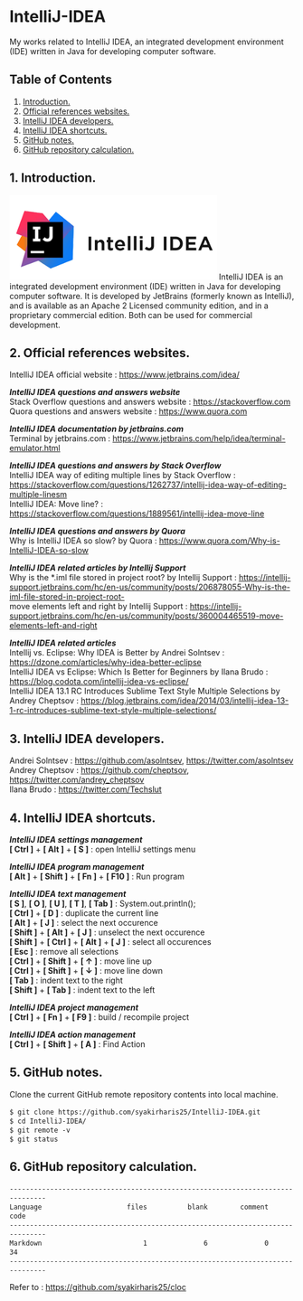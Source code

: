 # IntelliJ-IDEA
My works related to IntelliJ IDEA, an integrated development environment (IDE) written in Java for developing computer software.

## Table of Contents
1. [Introduction.](#introduction)
2. [Official references websites.](#references)
3. [IntelliJ IDEA developers.](#developers)
4. [IntelliJ IDEA shortcuts.](#shortcuts)
5. [GitHub notes.](#github)
6. [GitHub repository calculation.](#calculation)

<a name="introduction"></a>
## 1. Introduction.
<img src="IntelliJ.png" height="150">
IntelliJ IDEA is an integrated development environment (IDE) written in Java for developing computer software. It is developed by JetBrains (formerly known as IntelliJ), and is available as an Apache 2 Licensed community edition, and in a proprietary commercial edition. Both can be used for commercial development.

<a name="references"></a>
## 2. Official references websites.
IntelliJ IDEA official website : https://www.jetbrains.com/idea/ <br />

**_IntelliJ IDEA questions and answers website_** <br />
Stack Overflow questions and answers website : https://stackoverflow.com <br />
Quora questions and answers website : https://www.quora.com <br />

**_IntelliJ IDEA documentation by jetbrains.com_** <br />
Terminal by jetbrains.com : https://www.jetbrains.com/help/idea/terminal-emulator.html <br />

**_IntelliJ IDEA questions and answers by Stack Overflow_** <br />
IntelliJ IDEA way of editing multiple lines by Stack Overflow : https://stackoverflow.com/questions/1262737/intellij-idea-way-of-editing-multiple-linesm <br />
IntelliJ IDEA: Move line? : https://stackoverflow.com/questions/1889561/intellij-idea-move-line <br />

**_IntelliJ IDEA questions and answers by Quora_** <br />
Why is IntelliJ IDEA so slow? by Quora : https://www.quora.com/Why-is-IntelliJ-IDEA-so-slow <br />

**_IntelliJ IDEA related articles by Intellij Support_** <br />
Why is the *.iml file stored in project root? by Intellij Support : https://intellij-support.jetbrains.com/hc/en-us/community/posts/206878055-Why-is-the-iml-file-stored-in-project-root- <br />
move elements left and right by Intellij Support : https://intellij-support.jetbrains.com/hc/en-us/community/posts/360004465519-move-elements-left-and-right <br />

**_IntelliJ IDEA related articles_** <br />
Intellij vs. Eclipse: Why IDEA is Better by Andrei Solntsev : https://dzone.com/articles/why-idea-better-eclipse <br />
IntelliJ IDEA vs Eclipse: Which Is Better for Beginners by Ilana Brudo : https://blog.codota.com/intellij-idea-vs-eclipse/ <br />
IntelliJ IDEA 13.1 RC Introduces Sublime Text Style Multiple Selections by Andrey Cheptsov : https://blog.jetbrains.com/idea/2014/03/intellij-idea-13-1-rc-introduces-sublime-text-style-multiple-selections/ <br />

<a name="developers"></a>
## 3. IntelliJ IDEA developers.
Andrei Solntsev : https://github.com/asolntsev, https://twitter.com/asolntsev <br />
Andrey Cheptsov : https://github.com/cheptsov, https://twitter.com/andrey_cheptsov <br />
Ilana Brudo : https://twitter.com/Techslut <br />

<a name="shortcuts"></a>
## 4. IntelliJ IDEA shortcuts.

**_IntelliJ IDEA settings management_** <br />
**[ Ctrl ]** + **[ Alt ]** + **[ S ]** : open IntelliJ settings menu

**_IntelliJ IDEA program management_** <br />
**[ Alt ]** + **[ Shift ]** + **[ Fn ]** + **[ F10 ]** : Run program <br />

**_IntelliJ IDEA text management_** <br />
**[ S ]**, **[ O ]**, **[ U ]**, **[ T ]**, **[ Tab ]** : System.out.println(); <br />
**[ Ctrl ]** + **[ D ]** : duplicate the current line <br />
**[ Alt ]** + **[ J ]** : select the next occurence <br />
**[ Shift ]**  + **[ Alt ]**  + **[ J ]** : unselect the next occurence <br />
**[ Shift ]**  + **[ Ctrl ]** + **[ Alt ]** + **[ J ]** : select all occurences <br />
**[ Esc ]** : remove all selections <br />
**[ Ctrl ]** + **[ Shift ]** + **[ ↑ ]** : move line up <br />
**[ Ctrl ]** + **[ Shift ]** + **[ ↓ ]** : move line down <br />
**[ Tab ]** : indent text to the right <br />
**[ Shift ]** + **[ Tab ]** : indent text to the left <br />

**_IntelliJ IDEA project management_** <br />
**[ Ctrl ]** + **[ Fn ]** + **[ F9 ]** : build / recompile project <br />

**_IntelliJ IDEA action management_** <br />
**[ Ctrl ]** + **[ Shift ]** + **[ A ]** : Find Action <br />

<a name="github"></a>
## 5. GitHub notes.
Clone the current GitHub remote repository contents into local machine.
```
$ git clone https://github.com/syakirharis25/IntelliJ-IDEA.git
$ cd IntelliJ-IDEA/
$ git remote -v
$ git status
```

<a name="calculation"></a>
## 6. GitHub repository calculation.
```
-------------------------------------------------------------------------------
Language                     files          blank        comment           code
-------------------------------------------------------------------------------
Markdown                         1              6              0             34
-------------------------------------------------------------------------------
```
Refer to : https://github.com/syakirharis25/cloc
